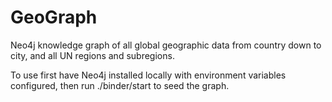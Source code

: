 # GeoGraph
Neo4j knowledge graph of all global geographic data from country down to city, and all UN regions and subregions. 


To use first have Neo4j installed locally with environment variables configured, then run ./binder/start to seed the graph.
